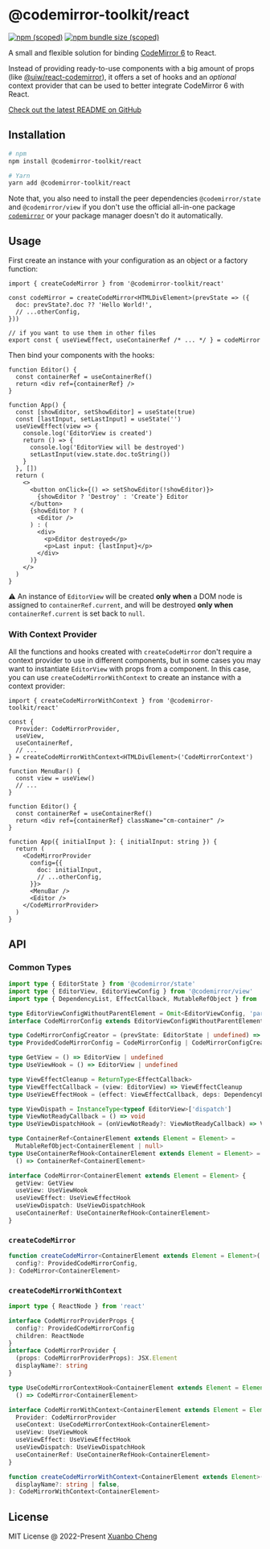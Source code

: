 # @codemirror-toolkit/react

[![npm (scoped)](https://img.shields.io/npm/v/@codemirror-toolkit/react.svg)](https://www.npmjs.com/package/@codemirror-toolkit/react)
[![npm bundle size (scoped)](https://img.shields.io/bundlephobia/minzip/@codemirror-toolkit/react.svg)](https://bundlephobia.com/package/@codemirror-toolkit/react)

A small and flexible solution for binding [CodeMirror 6](https://codemirror.net/) to React.

Instead of providing ready-to-use components with a big amount of props (like [@uiw/react-codemirror](https://github.com/uiwjs/react-codemirror)), it offers a set of hooks and an _optional_ context provider that can be used to better integrate CodeMirror 6 with React.

[Check out the latest README on GitHub](https://github.com/exuanbo/codemirror-toolkit/tree/main/packages/react#readme)

## Installation

```sh
# npm
npm install @codemirror-toolkit/react

# Yarn
yarn add @codemirror-toolkit/react
```

Note that, you also need to install the peer dependencies `@codemirror/state` and `@codemirror/view` if you don't use the official all-in-one package [`codemirror`](https://www.npmjs.com/package/codemirror) or your package manager doesn't do it automatically.

## Usage

First create an instance with your configuration as an object or a factory function:

```tsx
import { createCodeMirror } from '@codemirror-toolkit/react'

const codeMirror = createCodeMirror<HTMLDivElement>(prevState => ({
  doc: prevState?.doc ?? 'Hello World!',
  // ...otherConfig,
}))

// if you want to use them in other files
export const { useViewEffect, useContainerRef /* ... */ } = codeMirror
```

Then bind your components with the hooks:

```tsx
function Editor() {
  const containerRef = useContainerRef()
  return <div ref={containerRef} />
}

function App() {
  const [showEditor, setShowEditor] = useState(true)
  const [lastInput, setLastInput] = useState('')
  useViewEffect(view => {
    console.log('EditorView is created')
    return () => {
      console.log('EditorView will be destroyed')
      setLastInput(view.state.doc.toString())
    }
  }, [])
  return (
    <>
      <button onClick={() => setShowEditor(!showEditor)}>
        {showEditor ? 'Destroy' : 'Create'} Editor
      </button>
      {showEditor ? (
        <Editor />
      ) : (
        <div>
          <p>Editor destroyed</p>
          <p>Last input: {lastInput}</p>
        </div>
      )}
    </>
  )
}
```

:warning: An instance of `EditorView` will be created **only when** a DOM node is assigned to `containerRef.current`, and will be destroyed **only when** `containerRef.current` is set back to `null`.

### With Context Provider

All the functions and hooks created with `createCodeMirror` don't require a context provider to use in different components, but in some cases you may want to instantiate `EditorView` with props from a component. In this case, you can use `createCodeMirrorWithContext` to create an instance with a context provider:

```tsx
import { createCodeMirrorWithContext } from '@codemirror-toolkit/react'

const {
  Provider: CodeMirrorProvider,
  useView,
  useContainerRef,
  // ...
} = createCodeMirrorWithContext<HTMLDivElement>('CodeMirrorContext')

function MenuBar() {
  const view = useView()
  // ...
}

function Editor() {
  const containerRef = useContainerRef()
  return <div ref={containerRef} className="cm-container" />
}

function App({ initialInput }: { initialInput: string }) {
  return (
    <CodeMirrorProvider
      config={{
        doc: initialInput,
        // ...otherConfig,
      }}>
      <MenuBar />
      <Editor />
    </CodeMirrorProvider>
  )
}
```

## API

### Common Types

```ts
import type { EditorState } from '@codemirror/state'
import type { EditorView, EditorViewConfig } from '@codemirror/view'
import type { DependencyList, EffectCallback, MutableRefObject } from 'react'

type EditorViewConfigWithoutParentElement = Omit<EditorViewConfig, 'parent'>
interface CodeMirrorConfig extends EditorViewConfigWithoutParentElement {}

type CodeMirrorConfigCreator = (prevState: EditorState | undefined) => CodeMirrorConfig
type ProvidedCodeMirrorConfig = CodeMirrorConfig | CodeMirrorConfigCreator

type GetView = () => EditorView | undefined
type UseViewHook = () => EditorView | undefined

type ViewEffectCleanup = ReturnType<EffectCallback>
type ViewEffectCallback = (view: EditorView) => ViewEffectCleanup
type UseViewEffectHook = (effect: ViewEffectCallback, deps: DependencyList) => void

type ViewDispath = InstanceType<typeof EditorView>['dispatch']
type ViewNotReadyCallback = () => void
type UseViewDispatchHook = (onViewNotReady?: ViewNotReadyCallback) => ViewDispath

type ContainerRef<ContainerElement extends Element = Element> =
  MutableRefObject<ContainerElement | null>
type UseContainerRefHook<ContainerElement extends Element = Element> =
  () => ContainerRef<ContainerElement>

interface CodeMirror<ContainerElement extends Element = Element> {
  getView: GetView
  useView: UseViewHook
  useViewEffect: UseViewEffectHook
  useViewDispatch: UseViewDispatchHook
  useContainerRef: UseContainerRefHook<ContainerElement>
}
```

### `createCodeMirror`

```ts
function createCodeMirror<ContainerElement extends Element = Element>(
  config?: ProvidedCodeMirrorConfig,
): CodeMirror<ContainerElement>
```

### `createCodeMirrorWithContext`

```ts
import type { ReactNode } from 'react'

interface CodeMirrorProviderProps {
  config?: ProvidedCodeMirrorConfig
  children: ReactNode
}
interface CodeMirrorProvider {
  (props: CodeMirrorProviderProps): JSX.Element
  displayName?: string
}

type UseCodeMirrorContextHook<ContainerElement extends Element = Element> =
  () => CodeMirror<ContainerElement>

interface CodeMirrorWithContext<ContainerElement extends Element = Element> {
  Provider: CodeMirrorProvider
  useContext: UseCodeMirrorContextHook<ContainerElement>
  useView: UseViewHook
  useViewEffect: UseViewEffectHook
  useViewDispatch: UseViewDispatchHook
  useContainerRef: UseContainerRefHook<ContainerElement>
}

function createCodeMirrorWithContext<ContainerElement extends Element>(
  displayName?: string | false,
): CodeMirrorWithContext<ContainerElement>
```

## License

MIT License @ 2022-Present [Xuanbo Cheng](https://github.com/exuanbo)
